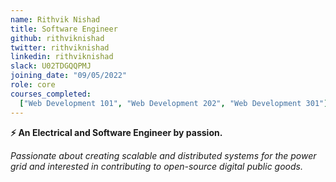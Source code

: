 ```yaml
---
name: Rithvik Nishad
title: Software Engineer
github: rithviknishad
twitter: rithviknishad
linkedin: rithviknishad
slack: U02TDGQQPMJ
joining_date: "09/05/2022"
role: core
courses_completed:
  ["Web Development 101", "Web Development 202", "Web Development 301"]
---
```


**⚡ An Electrical and Software Engineer by passion.**

_Passionate about creating scalable and distributed systems for the power grid and interested in contributing to open-source digital public goods._

